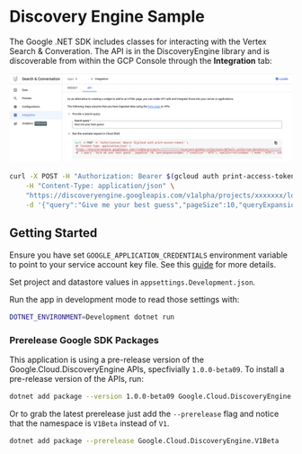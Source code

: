 # Discovery Engine Sample
The Google .NET SDK includes classes for interacting with the Vertex Search & Converation.  The API is in the DiscoveryEngine library and is discoverable from within the GCP Console through the **Integration** tab:

![gcp console](gcp-console-vertex.png)

```bash
curl -X POST -H "Authorization: Bearer $(gcloud auth print-access-token)" \
    -H "Content-Type: application/json" \
    "https://discoveryengine.googleapis.com/v1alpha/projects/xxxxxxx/locations/global/collections/default_collection/dataStores/yyyyy/servingConfigs/default_search:search" \
    -d '{"query":"Give me your best guess","pageSize":10,"queryExpansionSpec":{"condition":"AUTO"},"spellCorrectionSpec":{"mode":"AUTO"},"contentSearchSpec":{"summarySpec":{"summaryResultCount":5,"ignoreAdversarialQuery":true,"includeCitations":true},"snippetSpec":{"returnSnippet":true},"extractiveContentSpec":{"maxExtractiveAnswerCount":1}}}'
```

## Getting Started

Ensure you have set `GOOGLE_APPLICATION_CREDENTIALS` environment variable to point to your service account key file.  See this [guide](https://cloud.google.com/docs/authentication/getting-started) for more details.

Set project and datastore values in `appsettings.Development.json`.

Run the app in development mode to read those settings with:
```bash
DOTNET_ENVIRONMENT=Development dotnet run
```

### Prerelease Google SDK Packages
This application is using a pre-release version of the Google.Cloud.DiscoveryEngine APIs, specfivially `1.0.0-beta09`.  To install a pre-release version of the APIs, run:

```bash
dotnet add package --version 1.0.0-beta09 Google.Cloud.DiscoveryEngine.V1Beta  
```

Or to grab the latest prerelease just add the `--prerelease` flag and notice that the namespace is `V1Beta` instead of `V1`.


```bash
dotnet add package --prerelease Google.Cloud.DiscoveryEngine.V1Beta  
```
